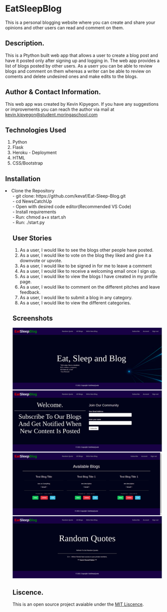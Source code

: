 # EatSleepBlog

This is a personal blogging website where you can create and share your opinions and other users can read and comment on them.

## Description.
This is a Ptython built web app that allows a user to create a blog post and have it posted only after signing up and logging in. The web app provides a list of blogs posted by other users. As a userr you can be able to review blogs and comment on them whereas a writer can be able to review on coments and delete undesired ones and make edits to the blogs.

## Author & Contact Information.
This web app was created by Kevin Kipyegon. If you have any suggestions or improvements you can reach the author via mail at kevin.kipyegon@student.moringaschool.com

## Technologies Used
1. Python
2. Flask
3. Heroku - Deployment
4. HTML
5. CSS/Bootstrap

## Installation
<li>Clone the Repository
<ul> - git clone: https://github.com/kevaf/Eat-Sleep-Blog.git <br>
- cd NewsCatchUp <br>
- Open with desired code editor(Recommended VS Code) <br>
- Install requirements <br>
- Run: chmod a+x start.sh <br>
- Run: ./start.py

## User Stories
1. As a user, I would like to see the blogs other people have posted.
2. As a user, I would like to vote on the blog they liked and give it a downvote or upvote.
3. As a user, I would like to be signed in for me to leave a comment
4. As a user, I would like to receive a welcoming email once I sign up.
5. As a user, I would like to view the blogs I have created in my profile page.
6. As a user, I would like to comment on the different pitches and leave feedback.
7. As a user, I would like to submit a blog in any category.
8. As a user, I would like to view the different categories.

## Screenshots
![Home](app/static/assets/home.png)
![New](app/static/assets/hsubscribe.png)
![Comment](app/static/assets/hblogs.png)
![Random](app/static/assets/hrandom.png)

## Liscence.
This is an open source project avaiable under the [MIT Liscence](LISCENCE).